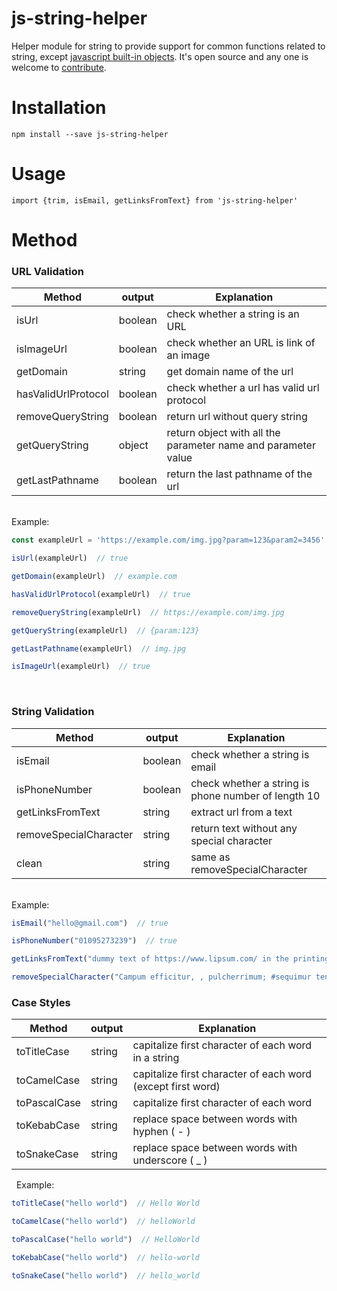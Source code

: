 # js-string-helper

Helper module for string to provide support for common functions related to string, except [javascript built-in objects](https://developer.mozilla.org/en-US/docs/Web/JavaScript/Reference/Global_Objects/String). It's open source and any one is welcome to [contribute](https://github.com/sifatul/js-string-helper/blob/913b16a95360eeb9083040cb04c28b17fac2a9e9/CONTRIBUTING.md).

# Installation
`npm install --save js-string-helper`

# Usage
`import {trim, isEmail, getLinksFromText} from 'js-string-helper' `
# Method

### URL Validation
 
| Method | output | Explanation
| ------------- | ------------- | ------------- |
| isUrl  | boolean  | check whether a string is an URL
| isImageUrl  | boolean  | check whether an URL is link of an image
| getDomain  | string  | get domain name of the url
| hasValidUrlProtocol  | boolean  | check whether a url has valid url protocol
| removeQueryString  | boolean  | return url without query string
| getQueryString  | object  | return object with all the parameter name and parameter value
| getLastPathname  | boolean  | return the last pathname of the url

&nbsp; \
Example: 
```js
const exampleUrl = 'https://example.com/img.jpg?param=123&param2=3456'

isUrl(exampleUrl)  // true

getDomain(exampleUrl)  // example.com

hasValidUrlProtocol(exampleUrl)  // true

removeQueryString(exampleUrl)  // https://example.com/img.jpg

getQueryString(exampleUrl)  // {param:123}

getLastPathname(exampleUrl)  // img.jpg

isImageUrl(exampleUrl)  // true
``` 
&nbsp;
### String Validation
| Method | output | Explanation
| ------------- | ------------- | ------------- |
| isEmail  | boolean  | check whether a string is email
| isPhoneNumber  | boolean  | check whether a string is phone number of length 10
| getLinksFromText  | string  | extract url from a text
| removeSpecialCharacter  | string  | return text without any special character
| clean  | string  | same as removeSpecialCharacter
 

&nbsp; \
Example: 
```js
isEmail("hello@gmail.com")  // true

isPhoneNumber("01095273239")  // true 

getLinksFromText("dummy text of https://www.lipsum.com/ in the printing")  // https://www.lipsum.com/ 

removeSpecialCharacter("Campum efficitur, , pulcherrimum; #sequimur teneam ullo! ")  // Campum efficitur  pulcherrimum sequimur teneam ullo  asp

``` 
### Case Styles
| Method | output | Explanation
| ------------- | ------------- | ------------- | 
| toTitleCase  | string  | capitalize first character of each word in a string
| toCamelCase  | string  | capitalize first character of each word (except first word)
| toPascalCase  | string  | capitalize first character of each word
| toKebabCase  | string  | replace space between words with hyphen ( - )
| toSnakeCase  | string  | replace space between words with underscore ( _ ) 

&nbsp; 
Example: 
```js
toTitleCase("hello world")  // Hello World

toCamelCase("hello world")  // helloWorld

toPascalCase("hello world")  // HelloWorld

toKebabCase("hello world")  // hello-world

toSnakeCase("hello world")  // hello_world
``` 

